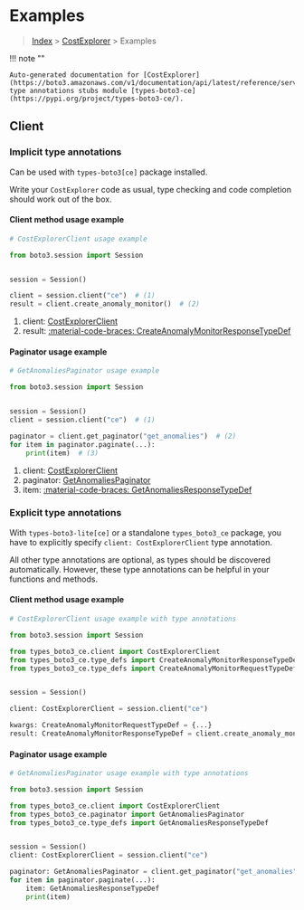 # Examples

> [Index](../README.md) > [CostExplorer](./README.md) > Examples

!!! note ""

    Auto-generated documentation for [CostExplorer](https://boto3.amazonaws.com/v1/documentation/api/latest/reference/services/ce.html#costexplorer)
    type annotations stubs module [types-boto3-ce](https://pypi.org/project/types-boto3-ce/).

## Client

### Implicit type annotations

Can be used with `types-boto3[ce]` package installed.

Write your `CostExplorer` code as usual,
type checking and code completion should work out of the box.


#### Client method usage example

```python
# CostExplorerClient usage example

from boto3.session import Session


session = Session()

client = session.client("ce")  # (1)
result = client.create_anomaly_monitor()  # (2)
```

1. client: [CostExplorerClient](./client.md)
2. result: [:material-code-braces: CreateAnomalyMonitorResponseTypeDef](./type_defs.md#createanomalymonitorresponsetypedef)



#### Paginator usage example

```python
# GetAnomaliesPaginator usage example

from boto3.session import Session


session = Session()
client = session.client("ce")  # (1)

paginator = client.get_paginator("get_anomalies")  # (2)
for item in paginator.paginate(...):
    print(item)  # (3)
```

1. client: [CostExplorerClient](./client.md)
2. paginator: [GetAnomaliesPaginator](./paginators.md#getanomaliespaginator)
3. item: [:material-code-braces: GetAnomaliesResponseTypeDef](./type_defs.md#getanomaliesresponsetypedef)




### Explicit type annotations

With `types-boto3-lite[ce]`
or a standalone `types_boto3_ce` package, you have to explicitly specify `client: CostExplorerClient` type annotation.

All other type annotations are optional, as types should be discovered automatically.
However, these type annotations can be helpful in your functions and methods.


#### Client method usage example

```python
# CostExplorerClient usage example with type annotations

from boto3.session import Session

from types_boto3_ce.client import CostExplorerClient
from types_boto3_ce.type_defs import CreateAnomalyMonitorResponseTypeDef
from types_boto3_ce.type_defs import CreateAnomalyMonitorRequestTypeDef


session = Session()

client: CostExplorerClient = session.client("ce")

kwargs: CreateAnomalyMonitorRequestTypeDef = {...}
result: CreateAnomalyMonitorResponseTypeDef = client.create_anomaly_monitor(**kwargs)
```



#### Paginator usage example

```python
# GetAnomaliesPaginator usage example with type annotations

from boto3.session import Session

from types_boto3_ce.client import CostExplorerClient
from types_boto3_ce.paginator import GetAnomaliesPaginator
from types_boto3_ce.type_defs import GetAnomaliesResponseTypeDef


session = Session()
client: CostExplorerClient = session.client("ce")

paginator: GetAnomaliesPaginator = client.get_paginator("get_anomalies")
for item in paginator.paginate(...):
    item: GetAnomaliesResponseTypeDef
    print(item)
```




